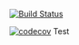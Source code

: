 [![Build Status](https://travis-ci.org/TestArmada/shifu.svg?branch=master)](https://travis-ci.org/TestArmada/shifu)

[![codecov](https://codecov.io/gh/TestArmada/shifu/branch/master/graph/badge.svg)](https://codecov.io/gh/TestArmada/shifu)
Test